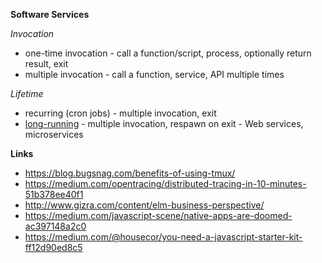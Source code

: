 **Software Services**

*Invocation*

- one-time invocation - call a function/script, process, optionally return result, exit
- multiple invocation - call a function, service, API multiple times

*Lifetime*

- recurring (cron jobs) - multiple invocation, exit
- [long-running](https://medium.com/@itmarketplace.net/web-services-vs-microservices-7d2230480329) - multiple invocation, respawn on exit - Web services, microservices

**Links**

- https://blog.bugsnag.com/benefits-of-using-tmux/
- https://medium.com/opentracing/distributed-tracing-in-10-minutes-51b378ee40f1
- http://www.gizra.com/content/elm-business-perspective/
- https://medium.com/javascript-scene/native-apps-are-doomed-ac397148a2c0
- https://medium.com/@housecor/you-need-a-javascript-starter-kit-ff12d90ed8c5
